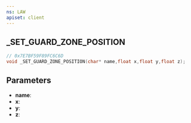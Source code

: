 ```yaml
---
ns: LAW
apiset: client
---
```

## _SET_GUARD_ZONE_POSITION

```c
// 0x7E7BF59F89FC6C6D
void _SET_GUARD_ZONE_POSITION(char* name,float x,float y,float z);
```


## Parameters
* **name**:
* **x**:
* **y**:
* **z**: